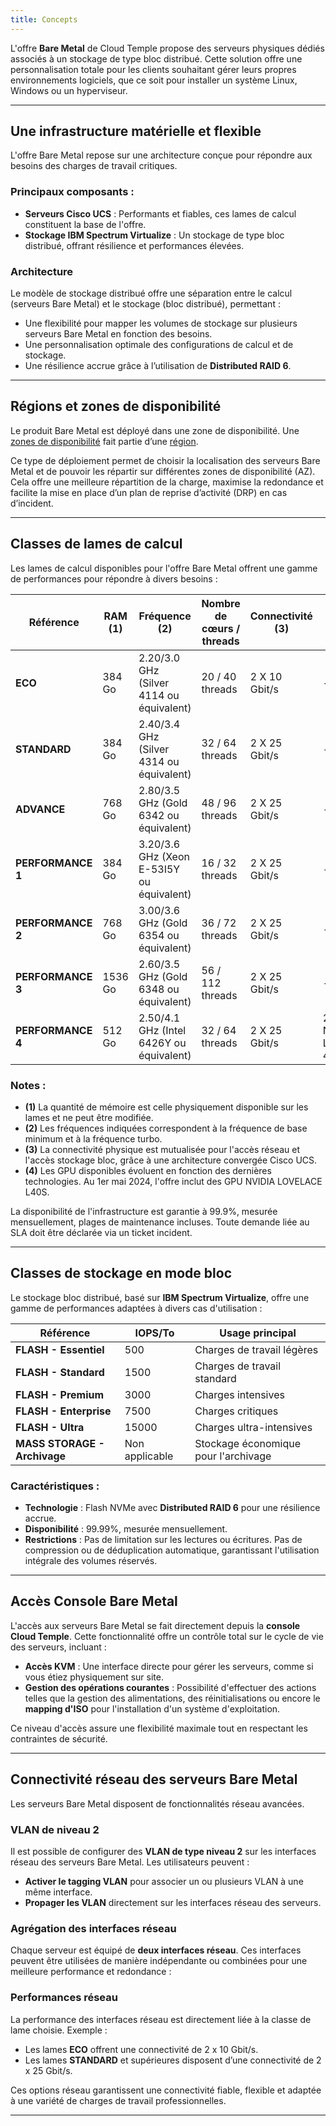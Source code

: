 ```yaml
---
title: Concepts
---
```



L'offre **Bare Metal** de Cloud Temple propose des serveurs physiques dédiés associés à un stockage de type bloc distribué. 
Cette solution offre une personnalisation totale pour les clients souhaitant gérer leurs propres environnements logiciels, que ce soit pour installer un système Linux, Windows ou un hyperviseur.

---

## Une infrastructure matérielle et flexible

L'offre Bare Metal repose sur une architecture conçue pour répondre aux besoins des charges de travail critiques. 

### Principaux composants :
- **Serveurs Cisco UCS** : Performants et fiables, ces lames de calcul constituent la base de l'offre.
- **Stockage IBM Spectrum Virtualize** : Un stockage de type bloc distribué, offrant résilience et performances élevées.

### Architecture

Le modèle de stockage distribué offre une séparation entre le calcul (serveurs Bare Metal) et le stockage (bloc distribué), permettant :
- Une flexibilité pour mapper les volumes de stockage sur plusieurs serveurs Bare Metal en fonction des besoins.
- Une personnalisation optimale des configurations de calcul et de stockage.
- Une résilience accrue grâce à l’utilisation de **Distributed RAID 6**.

---

## Régions et zones de disponibilité

Le produit Bare Metal est déployé dans une zone de disponibilité. 
Une [zones de disponibilité](../additional_content/concepts_az.md) fait partie d’une [région](../additional_content/concepts_regional.md).

Ce type de déploiement permet de choisir la localisation des serveurs Bare Metal et de pouvoir les répartir sur différentes zones de disponibilité (AZ).
Cela offre une meilleure répartition de la charge, maximise la redondance et facilite la mise en place d’un plan de reprise d’activité (DRP) en cas d’incident.

---

## Classes de lames de calcul

Les lames de calcul disponibles pour l'offre Bare Metal offrent une gamme de performances pour répondre à divers besoins :

| Référence             | RAM  __(1)__ | Fréquence __(2)__                         | Nombre de cœurs / threads | Connectivité __(3)__ | GPU __(4)__          | 
|-----------------------|--------------|-------------------------------------------|---------------------------|----------------------|----------------------|
| **ECO**              | 384 Go       | 2.20/3.0 GHz (Silver 4114 ou équivalent)  | 20 / 40 threads           | 2 X 10 Gbit/s        | -                    |
| **STANDARD**         | 384 Go       | 2.40/3.4 GHz (Silver 4314 ou équivalent)  | 32 / 64 threads           | 2 X 25 Gbit/s        | -                    |
| **ADVANCE**          | 768 Go       | 2.80/3.5 GHz (Gold 6342 ou équivalent)    | 48 / 96 threads           | 2 X 25 Gbit/s        | -                    |
| **PERFORMANCE 1**    | 384 Go       | 3.20/3.6 GHz (Xeon E-53I5Y ou équivalent) | 16 / 32 threads           | 2 X 25 Gbit/s        | -                    |
| **PERFORMANCE 2**    | 768 Go       | 3.00/3.6 GHz (Gold 6354 ou équivalent)    | 36 / 72 threads           | 2 X 25 Gbit/s        | -                    |
| **PERFORMANCE 3**    | 1536 Go      | 2.60/3.5 GHz (Gold 6348 ou équivalent)    | 56 / 112 threads          | 2 X 25 Gbit/s        | -                    |
| **PERFORMANCE 4**    | 512 Go       | 2.50/4.1 GHz (Intel 6426Y ou équivalent)  | 32 / 64 threads           | 2 X 25 Gbit/s        | 2 x NVIDIA L40S 48Go |

### Notes :
- __(1)__ La quantité de mémoire est celle physiquement disponible sur les lames et ne peut être modifiée.
- __(2)__ Les fréquences indiquées correspondent à la fréquence de base minimum et à la fréquence turbo.
- __(3)__ La connectivité physique est mutualisée pour l'accès réseau et l'accès stockage bloc, grâce à une architecture convergée Cisco UCS.
- __(4)__ Les GPU disponibles évoluent en fonction des dernières technologies. Au 1er mai 2024, l'offre inclut des GPU NVIDIA LOVELACE L40S.

La disponibilité de l'infrastructure est garantie à 99.9%, mesurée mensuellement, plages de maintenance incluses. Toute demande liée au SLA doit être déclarée via un ticket incident.

---

## Classes de stockage en mode bloc

Le stockage bloc distribué, basé sur **IBM Spectrum Virtualize**, offre une gamme de performances adaptées à divers cas d'utilisation :

| Référence                         | IOPS/To                 | Usage principal                        | 
|-----------------------------------|-------------------------|----------------------------------------|
| **FLASH - Essentiel**             | 500                     | Charges de travail légères             |
| **FLASH - Standard**              | 1500                    | Charges de travail standard            |
| **FLASH - Premium**               | 3000                    | Charges intensives                     |
| **FLASH - Enterprise**            | 7500                    | Charges critiques                      |
| **FLASH - Ultra**                 | 15000                   | Charges ultra-intensives               |
| **MASS STORAGE - Archivage**      | Non applicable          | Stockage économique pour l'archivage   |

### Caractéristiques :
- **Technologie** : Flash NVMe avec **Distributed RAID 6** pour une résilience accrue.
- **Disponibilité** : 99.99%, mesurée mensuellement.
- **Restrictions** : Pas de limitation sur les lectures ou écritures. Pas de compression ou de déduplication automatique, garantissant l'utilisation intégrale des volumes réservés.

---

## Accès Console Bare Metal

L'accès aux serveurs Bare Metal se fait directement depuis la **console Cloud Temple**. Cette fonctionnalité offre un contrôle total sur le cycle de vie des serveurs, incluant :
- **Accès KVM** : Une interface directe pour gérer les serveurs, comme si vous étiez physiquement sur site.
- **Gestion des opérations courantes** : Possibilité d'effectuer des actions telles que la gestion des alimentations, des réinitialisations ou encore le **mapping d'ISO** pour l'installation d'un système d'exploitation.

Ce niveau d'accès assure une flexibilité maximale tout en respectant les contraintes de sécurité.

---

## Connectivité réseau des serveurs Bare Metal

Les serveurs Bare Metal disposent de fonctionnalités réseau avancées.

### VLAN de niveau 2
Il est possible de configurer des **VLAN de type niveau 2** sur les interfaces réseau des serveurs Bare Metal. 
Les utilisateurs peuvent :
- **Activer le tagging VLAN** pour associer un ou plusieurs VLAN à une même interface.
- **Propager les VLAN** directement sur les interfaces réseau des serveurs.

### Agrégation des interfaces réseau
Chaque serveur est équipé de **deux interfaces réseau**. Ces interfaces peuvent être utilisées de manière indépendante ou combinées pour une meilleure performance et redondance :

### Performances réseau
La performance des interfaces réseau est directement liée à la classe de lame choisie. Exemple :
- Les lames **ECO** offrent une connectivité de 2 x 10 Gbit/s.
- Les lames **STANDARD** et supérieures disposent d’une connectivité de 2 x 25 Gbit/s.

Ces options réseau garantissent une connectivité fiable, flexible et adaptée à une variété de charges de travail professionnelles.

---